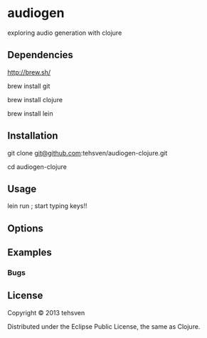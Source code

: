 # audiogen

exploring audio generation with clojure

## Dependencies
http://brew.sh/

brew install git

brew install clojure

brew install lein

## Installation
git clone git@github.com:tehsven/audiogen-clojure.git

cd audiogen-clojure

## Usage
lein run
; start typing keys!!

## Options

## Examples

### Bugs

## License

Copyright © 2013 tehsven

Distributed under the Eclipse Public License, the same as Clojure.
